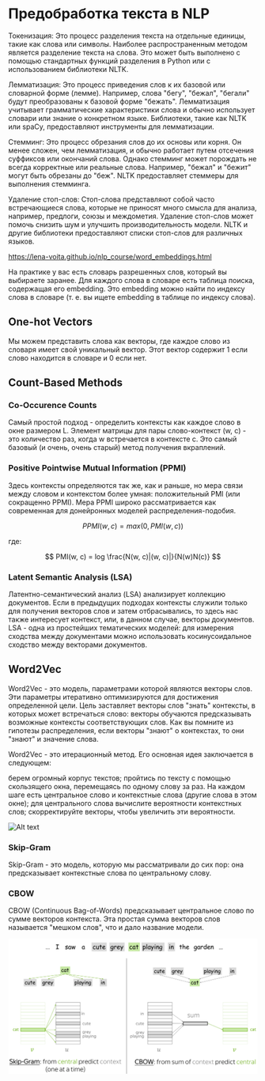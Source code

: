 # Предобработка текста в NLP

Токенизация: Это процесс разделения текста на отдельные единицы, такие как слова или символы. Наиболее распространенным методом является разделение текста на слова. Это может быть выполнено с помощью стандартных функций разделения в Python или с использованием библиотеки NLTK.

Лемматизация: Это процесс приведения слов к их базовой или словарной форме (лемме). Например, слова "бегу", "бежал", "бегали" будут преобразованы к базовой форме "бежать". Лемматизация учитывает грамматические характеристики слова и обычно использует словари или знание о конкретном языке. Библиотеки, такие как NLTK или spaCy, предоставляют инструменты для лемматизации.

Стемминг: Это процесс обрезания слов до их основы или корня. Он менее сложен, чем лемматизация, и обычно работает путем отсечения суффиксов или окончаний слова. Однако стемминг может порождать не всегда корректные или реальные слова. Например, "бежал" и "бежит" могут быть обрезаны до "беж". NLTK предоставляет стеммеры для выполнения стемминга.

Удаление стоп-слов: Стоп-слова представляют собой часто встречающиеся слова, которые не приносят много смысла для анализа, например, предлоги, союзы и междометия. Удаление стоп-слов может помочь снизить шум и улучшить производительность модели. NLTK и другие библиотеки предоставляют списки стоп-слов для различных языков.

https://lena-voita.github.io/nlp_course/word_embeddings.html






На практике у вас есть словарь разрешенных слов, который вы выбираете заранее. Для каждого слова в словаре есть таблица поиска, содержащая его embedding. Это embedding можно найти по индексу слова в словаре (т. е. вы ищете embedding в таблице по индексу слова).

## One-hot Vectors

Мы можем представить слова как векторы, где каждое слово из словаря имеет свой уникальный вектор. Этот вектор содержит 1 если слово находится в словаре и 0 если нет.

## Count-Based Methods

### Co-Occurence Counts

Самый простой подход - определить контексты как каждое слово в окне размером L. Элемент матрицы для пары слово-контекст (w, c) - это количество раз, когда w встречается в контексте c. Это самый базовый (и очень, очень старый) метод получения вкраплений.

### Positive Pointwise Mutual Information (PPMI)

Здесь контексты определяются так же, как и раньше, но мера связи между словом и контекстом более умная: положительный PMI (или сокращенно PPMI). Мера PPMI широко рассматривается как современная для донейронных моделей распределения-подобия.

$$
PPMI(w, c) = max(0, PMI(w, c))
$$

где:

$$
PMI(w, c) = log \frac{N(w, c)|(w, c)|}{N(w)N(c)}
$$

### Latent Semantic Analysis (LSA)

Латентно-семантический анализ (LSA) анализирует коллекцию документов. Если в предыдущих подходах контексты служили только для получения векторов слов и затем отбрасывались, то здесь нас также интересует контекст, или, в данном случае, векторы документов. LSA - одна из простейших тематических моделей: для измерения сходства между документами можно использовать косинусоидальное сходство между векторами документов.

## Word2Vec

Word2Vec - это модель, параметрами которой являются векторы слов. Эти параметры итеративно оптимизируются для достижения определенной цели. Цель заставляет векторы слов "знать" контексты, в которых может встречаться слово: векторы обучаются предсказывать возможные контексты соответствующих слов. Как вы помните из гипотезы распределения, если векторы "знают" о контекстах, то они "знают" и значение слова.

Word2Vec - это итерационный метод. Его основная идея заключается в следующем:

берем огромный корпус текстов;
пройтись по тексту с помощью скользящего окна, перемещаясь по одному слову за раз. На каждом шаге есть центральное слово и контекстные слова (другие слова в этом окне);
для центрального слова вычислите вероятности контекстных слов;
скорректируйте векторы, чтобы увеличить эти вероятности.

![Alt text](../imsges/w2v.png)

### Skip-Gram

Skip-Gram - это модель, которую мы рассматривали до сих пор: она предсказывает контекстные слова по центральному слову.

### CBOW

CBOW (Continuous Bag-of-Words) предсказывает центральное слово по сумме векторов контекста. Эта простая сумма векторов слов называется "мешком слов", что и дало название модели.

![Alt text](../images/ddewdew.png)